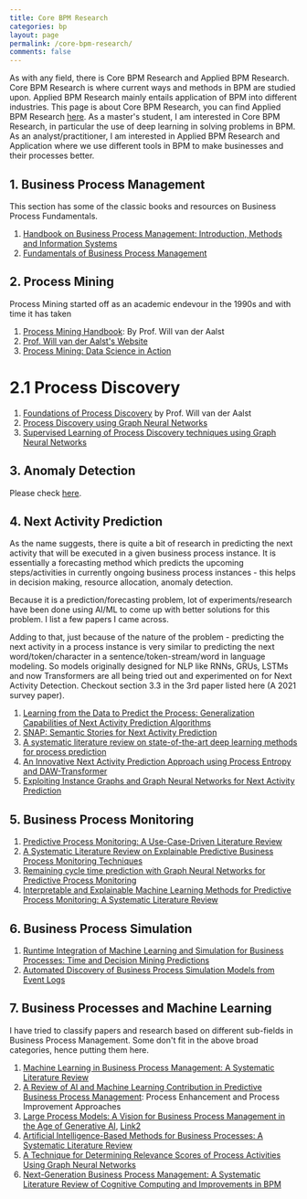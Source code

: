 ```yaml
---
title: Core BPM Research
categories: bp
layout: page
permalink: /core-bpm-research/
comments: false
---
```


As with any field, there is Core BPM Research and Applied BPM Research. Core BPM Research is where current ways and methods in BPM are studied upon. Applied BPM Research mainly entails application of BPM into different industries. This page is about Core BPM Research, you can find Applied BPM Research [here](/bpm-in-industries/). As a master's student, I am interested in Core BPM Research, in particular the use of deep learning in solving problems in BPM. As an analyst/practitioner, I am interested in Applied BPM Research and Application where we use different tools in BPM to make businesses and their processes better.

## 1. Business Process Management

This section has some of the classic books and resources on Business Process Fundamentals.

1. [Handbook on Business Process Management: Introduction, Methods and Information Systems](http://repo.darmajaya.ac.id/5380/1/Handbook%20on%20Business%20Process%20Management%201_%20Introduction%2C%20Methods%2C%20and%20Information%20Systems%20%28%20PDFDrive%20%29.pdf)    
2. [Fundamentals of Business Process Management](https://repository.dinus.ac.id/docs/ajar/Fundamentals_of_Business_Process_Management_1.pdf)   

## 2. Process Mining

Process Mining started off as an academic endevour in the 1990s and with time it has taken 

1. [Process Mining Handbook](https://library.oapen.org/bitstream/id/e9c5f431-eb92-45dc-a4ab-3f7ecbf91426/978-3-031-08848-3.pdf): By Prof. Will van der Aalst   
2. [Prof. Will van der Aalst's Website](https://www.vdaalst.com/)   
3. [Process Mining: Data Science in Action](http://repo.darmajaya.ac.id/4319/1/Process%2520Mining_%2520Data%2520Science%2520in%2520Action%2520%2528%2520PDFDrive%2520%2529.pdf)

# 2.1 Process Discovery

1. [Foundations of Process Discovery](https://www.vdaalst.rwth-aachen.de/publications/p1330.pdf) by Prof. Will van der Aalst   
2. [Process Discovery using Graph Neural Networks](https://arxiv.org/abs/2109.05835)   
3. [Supervised Learning of Process Discovery techniques using Graph Neural Networks](https://www.sciencedirect.com/science/article/pii/S0306437923000455)   

## 3. Anomaly Detection

Please check [here](/bp-anomaly-detection/).

## 4. Next Activity Prediction

As the name suggests, there is quite a bit of research in predicting the next activity that will be executed in a given business process instance. It is essentially a forecasting method which predicts the upcoming steps/activities in currently ongoing business process instances - this helps in decision making, resource allocation, anomaly detection.

Because it is a prediction/forecasting problem, lot of experiments/research have been done using AI/ML to come up with better solutions for this problem. I list a few papers I came across.

Adding to that, just because of the nature of the problem - predicting the next activity in a process instance is very similar to predicting the next word/token/character in a sentence/token-stream/word in language modeling. So models originally designed for NLP like RNNs, GRUs, LSTMs and now Transformers are all being tried out and experimented on for Next Activity Detection. Checkout section 3.3 in the 3rd paper listed here (A 2021 survey paper).

1. [Learning from the Data to Predict the Process: Generalization Capabilities of Next Activity Prediction Algorithms](https://link.springer.com/article/10.1007/s12599-025-00936-4)    
2. [SNAP: Semantic Stories for Next Activity Prediction](https://arxiv.org/abs/2401.15621)    
3. [A systematic literature review on state-of-the-art deep learning methods for process prediction](https://arxiv.org/abs/2101.09320)   
4. [An Innovative Next Activity Prediction Approach using Process Entropy and DAW-Transformer](https://arxiv.org/pdf/2502.10573)    
5. [Exploiting Instance Graphs and Graph Neural Networks for Next Activity Prediction](https://link.springer.com/chapter/10.1007/978-3-030-98581-3_9)    

## 5. Business Process Monitoring

1. [Predictive Process Monitoring: A Use-Case-Driven Literature Review](https://dl.gi.de/server/api/core/bitstreams/81b6c5e0-f15d-4732-a281-b2ca0e12426f/content)    
2. [A Systematic Literature Review on Explainable Predictive Business Process Monitoring Techniques](https://www.researchgate.net/publication/351069101_Bringing_Light_Into_the_Darkness_-_A_Systematic_Literature_Review_on_Explainable_Predictive_Business_Process_Monitoring_Techniques)    
3. [Remaining cycle time prediction with Graph Neural Networks for Predictive Process Monitoring](https://hal.science/hal-04093621/file/ICMLT2023_LT_Duong_final_paper.pdf)    
4. [Interpretable and Explainable Machine Learning Methods for Predictive Process Monitoring: A Systematic Literature Review](https://arxiv.org/abs/2312.17584)   

## 6. Business Process Simulation

1. [Runtime Integration of Machine Learning and Simulation for Business Processes: Time and Decision Mining Predictions](https://www.sciencedirect.com/science/article/pii/S0167923620300397)    
2. [Automated Discovery of Business Process Simulation Models from Event Logs](https://www.sciencedirect.com/science/article/pii/S0167923620300397)    

## 7. Business Processes and Machine Learning

I have tried to classify papers and research based on different sub-fields in Business Process Management. Some don't fit in the above broad categories, hence putting them here.

1. [Machine Learning in Business Process Management: A Systematic Literature Review](https://arxiv.org/pdf/2405.16396)    
2. [A Review of AI and Machine Learning Contribution in Predictive Business Process Management](https://arxiv.org/abs/2407.11043): Process Enhancement and Process Improvement Approaches    
3. [Large Process Models: A Vision for Business Process Management in the Age of Generative AI](https://arxiv.org/abs/2309.00900), [Link2](https://mediatum.ub.tum.de/doc/1723158/1723158.pdf)    
4. [Artificial Intelligence-Based Methods for Business Processes: A Systematic Literature Review](https://www.researchgate.net/publication/351069101_Bringing_Light_Into_the_Darkness_-_A_Systematic_Literature_Review_on_Explainable_Predictive_Business_Process_Monitoring_Techniques)    
5. [A Technique for Determining Relevance Scores of Process Activities Using Graph Neural Networks](https://arxiv.org/abs/2008.03110)   
6. [Next-Generation Business Process Management: A Systematic Literature Review of Cognitive Computing and Improvements in BPM](https://link.springer.com/chapter/10.1007/978-3-031-72041-3_18)   